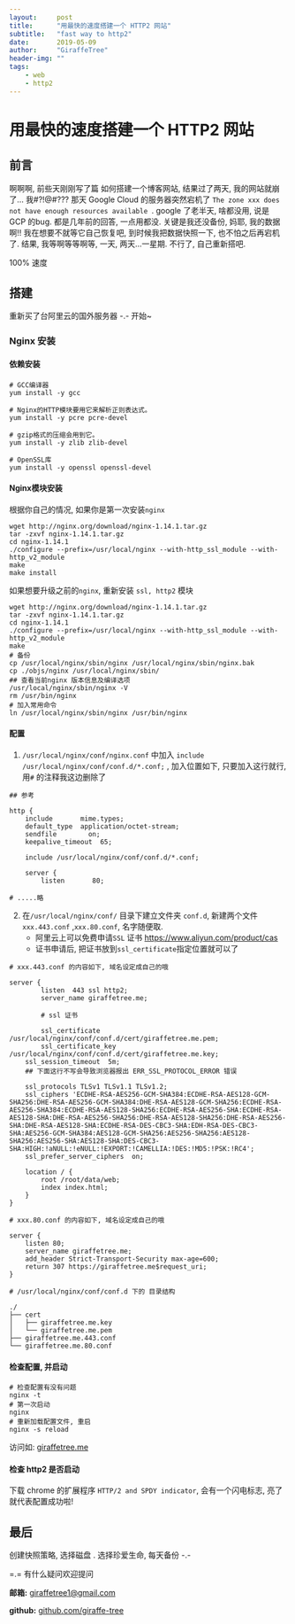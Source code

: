 ```yaml
---
layout:     post
title:      "用最快的速度搭建一个 HTTP2 网站"
subtitle:   "fast way to http2"
date:       2019-05-09
author:     "GiraffeTree"
header-img: ""
tags:
    - web
    - http2
---
```


# 用最快的速度搭建一个 HTTP2 网站

## 前言

啊啊啊, 前些天刚刚写了篇 如何搭建一个博客网站, 结果过了两天, 我的网站就崩了… 我#?!@#??? 那天 Google Cloud 的服务器突然宕机了 `The zone xxx does not have enough resources available `. google 了老半天, 啥都没用, 说是 GCP 的bug. 都是几年前的回答, 一点用都没. 关键是我还没备份, 妈耶, 我的数据啊!! 我在想要不就等它自己恢复吧, 到时候我把数据快照一下, 也不怕之后再宕机了. 结果, 我等啊等等啊等, 一天, 两天…一星期. 不行了, 自己重新搭吧.

100% 速度

## 搭建

重新买了台阿里云的国外服务器 -.- 开始~

### Nginx 安装

#### 依赖安装

```shell
# GCC编译器 
yum install -y gcc

# Nginx的HTTP模块要用它来解析正则表达式。
yum install -y pcre pcre-devel 

# gzip格式的压缩会用到它。
yum install -y zlib zlib-devel

# OpenSSL库
yum install -y openssl openssl-devel
```

#### Nginx模块安装

根据你自己的情况, 如果你是第一次安装`nginx`

```shell
wget http://nginx.org/download/nginx-1.14.1.tar.gz
tar -zxvf nginx-1.14.1.tar.gz
cd nginx-1.14.1
./configure --prefix=/usr/local/nginx --with-http_ssl_module --with-http_v2_module
make
make install
```

如果想要升级之前的`nginx`, 重新安装 `ssl, http2` 模块

```shell
wget http://nginx.org/download/nginx-1.14.1.tar.gz
tar -zxvf nginx-1.14.1.tar.gz
cd nginx-1.14.1
./configure --prefix=/usr/local/nginx --with-http_ssl_module --with-http_v2_module
make
# 备份
cp /usr/local/nginx/sbin/nginx /usr/local/nginx/sbin/nginx.bak
cp ./objs/nginx /usr/local/nginx/sbin/
## 查看当前nginx 版本信息及编译选项
/usr/local/nginx/sbin/nginx -V
rm /usr/bin/nginx
# 加入常用命令
ln /usr/local/nginx/sbin/nginx /usr/bin/nginx
```

#### 配置

1. `/usr/local/nginx/conf/nginx.conf` 中加入 `include /usr/local/nginx/conf/conf.d/*.conf;` , 加入位置如下, 只要加入这行就行, 用`#` 的注释我这边删除了

```nginx
## 参考

http {
    include       mime.types;
    default_type  application/octet-stream;
    sendfile        on;
    keepalive_timeout  65;

    include /usr/local/nginx/conf/conf.d/*.conf;
    
    server {
        listen       80;

# .....略
```

2. 在`/usr/local/nginx/conf/` 目录下建立文件夹 `conf.d`, 新建两个文件 `xxx.443.conf` ,`xxx.80.conf`, 名字随便取.
   - 阿里云上可以免费申请`SSL` 证书 https://www.aliyun.com/product/cas
   - 证书申请后, 把证书放到`ssl_certificate`指定位置就可以了

```nginx
# xxx.443.conf 的内容如下, 域名设定成自己的哦

server {
        listen  443 ssl http2;
        server_name giraffetree.me;
        
    	# ssl 证书
        
        ssl_certificate      /usr/local/nginx/conf/conf.d/cert/giraffetree.me.pem;
        ssl_certificate_key  /usr/local/nginx/conf/conf.d/cert/giraffetree.me.key;
    ssl_session_timeout  5m;
    ## 下面这行不写会导致浏览器报出 ERR_SSL_PROTOCOL_ERROR 错误

	ssl_protocols TLSv1 TLSv1.1 TLSv1.2;
	ssl_ciphers 'ECDHE-RSA-AES256-GCM-SHA384:ECDHE-RSA-AES128-GCM-SHA256:DHE-RSA-AES256-GCM-SHA384:DHE-RSA-AES128-GCM-SHA256:ECDHE-RSA-AES256-SHA384:ECDHE-RSA-AES128-SHA256:ECDHE-RSA-AES256-SHA:ECDHE-RSA-AES128-SHA:DHE-RSA-AES256-SHA256:DHE-RSA-AES128-SHA256:DHE-RSA-AES256-SHA:DHE-RSA-AES128-SHA:ECDHE-RSA-DES-CBC3-SHA:EDH-RSA-DES-CBC3-SHA:AES256-GCM-SHA384:AES128-GCM-SHA256:AES256-SHA256:AES128-SHA256:AES256-SHA:AES128-SHA:DES-CBC3-SHA:HIGH:!aNULL:!eNULL:!EXPORT:!CAMELLIA:!DES:!MD5:!PSK:!RC4';
	ssl_prefer_server_ciphers  on;	

	location / {
	    root /root/data/web;
	    index index.html;
	}
}
```

```nginx
# xxx.80.conf 的内容如下, 域名设定成自己的哦

server {
	listen 80;
	server_name giraffetree.me;
	add_header Strict-Transport-Security max-age=600;
	return 307 https://giraffetree.me$request_uri;
}
```

```shell
# /usr/local/nginx/conf/conf.d 下的 目录结构

./
├── cert
│   ├── giraffetree.me.key
│   └── giraffetree.me.pem
├── giraffetree.me.443.conf
└── giraffetree.me.80.conf

```

#### 检查配置, 并启动

```shell
# 检查配置有没有问题
nginx -t
# 第一次启动
nginx
# 重新加载配置文件, 重启
nginx -s reload
```

访问如: [giraffetree.me](https://giraffetree.me)

#### 检查 http2 是否启动

下载 chrome 的扩展程序 `HTTP/2 and SPDY indicator`, 会有一个闪电标志, 亮了就代表配置成功啦! 

## 最后

创建快照策略, 选择磁盘 .  选择珍爱生命, 每天备份  -.-



 =.= 有什么疑问欢迎提问

**邮箱:** giraffetree1@gmail.com

**github:** [github.com/giraffe-tree](https://github.com/giraffe-tree)

